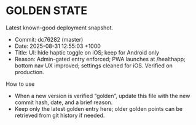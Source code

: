 # GOLDEN STATE

Latest known-good deployment snapshot.

- Commit: dc76282 (master)
- Date: 2025-08-31 12:55:03 +1000
- Title: UI: hide haptic toggle on iOS; keep for Android only
- Reason: Admin-gated entry enforced; PWA launches at /healthapp; bottom nav UX improved; settings cleaned for iOS. Verified on production.

How to use
- When a new version is verified “golden”, update this file with the new commit hash, date, and a brief reason.
- Keep only the latest golden entry here; older golden points can be retrieved from git history if needed.
